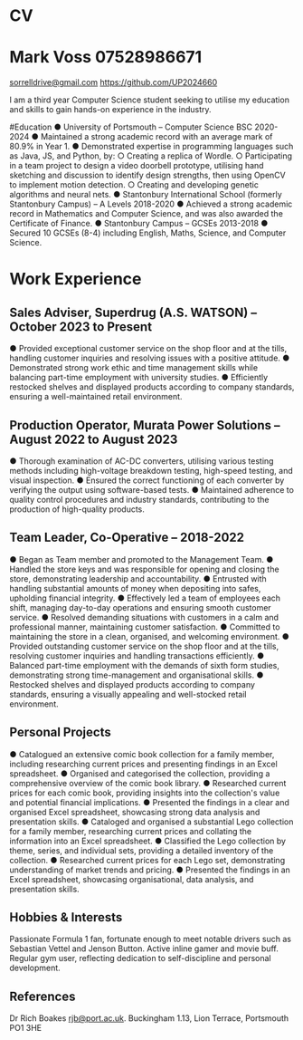 # CV
# Mark Voss	07528986671
 sorrelldrive@gmail.com
 https://github.com/UP2024660

I am a third year Computer Science student seeking to utilise my education and skills to gain hands-on experience in the industry.

#Education
  ●	University of Portsmouth – Computer Science BSC 2020-2024
    ●	Maintained a strong academic record with an average mark of 80.9% in Year 1.
    ●	Demonstrated expertise in programming languages such as Java, JS, and Python, by:
      ○	Creating a replica of Wordle.
      ○	Participating in a team project to design a video doorbell prototype, utilising hand sketching and discussion to identify design strengths, then using OpenCV to implement motion detection.
      ○	Creating and developing genetic algorithms and neural nets.
  ●	Stantonbury International School (formerly Stantonbury Campus) – A Levels 2018-2020
    ●	Achieved a strong academic record in Mathematics and Computer Science, and was also awarded the Certificate of Finance.
  ●	Stantonbury Campus – GCSEs 2013-2018
    ●	Secured 10 GCSEs (8-4) including English, Maths, Science, and Computer Science.

# Work Experience
## Sales Adviser, Superdrug (A.S. WATSON) – October 2023 to Present
  ●	Provided exceptional customer service on the shop floor and at the tills, handling customer inquiries and resolving issues with a positive attitude.
  ●	Demonstrated strong work ethic and time management skills while balancing part-time employment with university studies.
  ●	Efficiently restocked shelves and displayed products according to company standards, ensuring a well-maintained retail environment.

## Production Operator, Murata Power Solutions – August 2022 to August 2023
  ●	Thorough examination of AC-DC converters, utilising various testing methods including high-voltage breakdown testing, high-speed testing, and visual inspection.
  ●	Ensured the correct functioning of each converter by verifying the output using software-based tests.
  ●	Maintained adherence to quality control procedures and industry standards, contributing to the production of high-quality products.

## Team Leader, Co-Operative – 2018-2022
  ●	Began as Team member and promoted to the Management Team.
  ●	Handled the store keys and was responsible for opening and closing the store, demonstrating leadership and accountability.
  ●	Entrusted with handling substantial amounts of money when depositing into safes, upholding financial integrity.
  ●	Effectively led a team of employees each shift, managing day-to-day operations and ensuring smooth customer service.
  ●	Resolved demanding situations with customers in a calm and professional manner, maintaining customer satisfaction.
  ●	Committed to maintaining the store in a clean, organised, and welcoming environment.
  ●	Provided outstanding customer service on the shop floor and at the tills, resolving customer inquiries and handling transactions efficiently.
  ●	Balanced part-time employment with the demands of sixth form studies, demonstrating strong time-management and organisational skills.
  ●	Restocked shelves and displayed products according to company standards, ensuring a visually appealing and well-stocked retail environment.

## Personal Projects
  ●	Catalogued an extensive comic book collection for a family member, including researching current prices and presenting findings in an Excel spreadsheet.
  ●	Organised and categorised the collection, providing a comprehensive overview of the comic book library.
  ●	Researched current prices for each comic book, providing insights into the collection's value and potential financial implications.
  ●	Presented the findings in a clear and organised Excel spreadsheet, showcasing strong data analysis and presentation skills.
  ●	Cataloged and organised a substantial Lego collection for a family member, researching current prices and collating the information into an Excel spreadsheet.
  ●	Classified the Lego collection by theme, series, and individual sets, providing a detailed inventory of the collection.
  ●	Researched current prices for each Lego set, demonstrating understanding of market trends and pricing.
  ●	Presented the findings in an Excel spreadsheet, showcasing organisational, data analysis, and presentation skills.

## Hobbies & Interests

Passionate Formula 1 fan, fortunate enough to meet notable drivers such as Sebastian Vettel and Jenson Button.  Active inline gamer and movie buff.  Regular gym user, reflecting dedication to self-discipline and personal development.

## References
Dr Rich Boakes <rjb@port.ac.uk>. Buckingham 1.13, Lion Terrace, Portsmouth PO1 3HE

